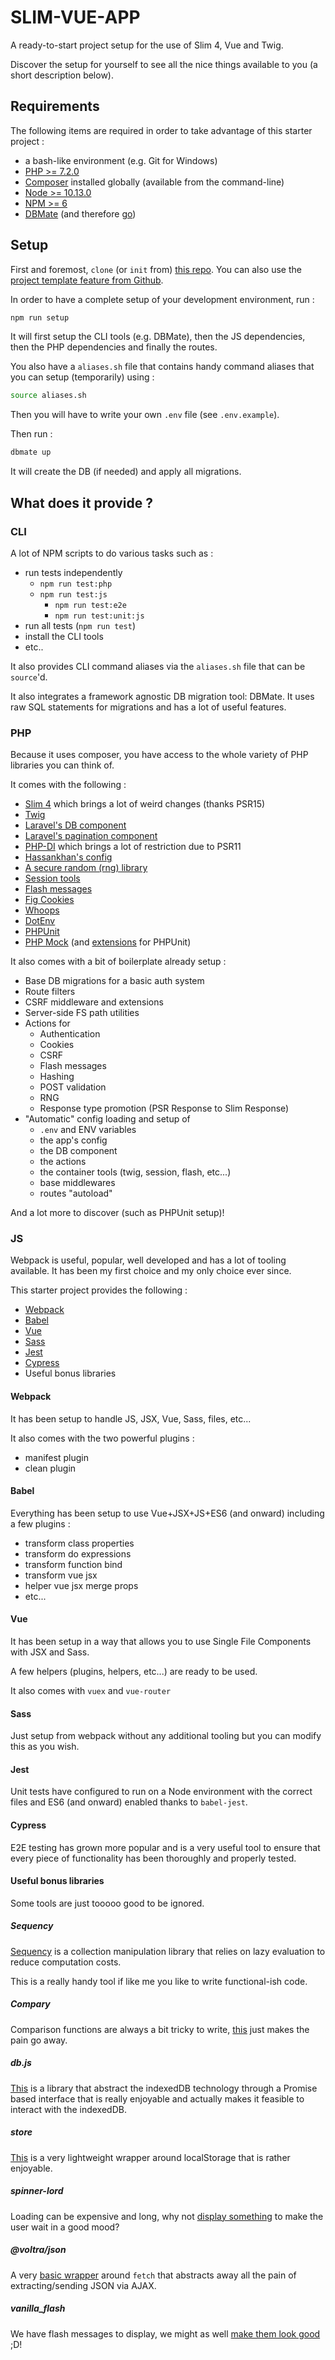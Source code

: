 # SLIM-VUE-APP
A ready-to-start project setup for the use of Slim 4, Vue and Twig.

Discover the setup for yourself to see all the nice things available to you (a short description below).



## Requirements

The following items are required in order to take advantage of this starter project :

* a bash-like environment (e.g. Git for Windows)
* [PHP >= 7.2.0](https://www.php.net/downloads.php#v7.2.33)
* [Composer](https://getcomposer.org/download/) installed globally (available from the command-line)
* [Node >= 10.13.0](https://nodejs.org/en/download/)
* [NPM >= 6](https://nodejs.org/en/download/)
* [DBMate](https://github.com/amacneil/dbmate) (and therefore [go](https://golang.org/))



## Setup

First and foremost, `clone` (or `init` from) [this repo](https://github.com/Voltra/slim-vue-app.git). You can also use the [project template feature from Github](https://docs.github.com/en/github/creating-cloning-and-archiving-repositories/creating-a-repository-from-a-template).

In order to have a complete setup of your development environment, run :

```bash
npm run setup
```

It will first setup the CLI tools (e.g. DBMate), then the JS dependencies, then the PHP dependencies and finally the routes.



You also have a `aliases.sh` file that contains handy command aliases that you can setup (temporarily) using :

```bash
source aliases.sh
```



Then you will have to write your own `.env` file (see `.env.example`).

Then run :

```bash
dbmate up
```

It will create the DB (if needed) and apply all migrations.



## What does it provide ?

### CLI

A lot of NPM scripts to do various tasks such as :

* run tests independently
    * `npm run test:php`
    * `npm run test:js`
        * `npm run test:e2e`
        * `npm run test:unit:js`
* run all tests (`npm run test`)
* install the CLI tools
* etc..



It also provides CLI command aliases via the `aliases.sh` file that can be `source`'d.



It also integrates a framework agnostic DB migration tool: DBMate. It uses raw SQL statements for migrations and has a lot of useful features.



### PHP

Because it uses composer, you have access to the whole variety of PHP libraries you can think of.

It comes with the following :

* [Slim 4](https://packagist.org/packages/slim/slim) which brings a lot of weird changes (thanks PSR15)
* [Twig](https://packagist.org/packages/slim/twig-view)
* [Laravel's DB component](https://packagist.org/packages/illuminate/database)
* [Laravel's pagination component](https://packagist.org/packages/illuminate/pagination)
* [PHP-DI](https://packagist.org/packages/php-di/php-di) which brings a lot of restriction due to PSR11
* [Hassankhan's config](https://packagist.org/packages/hassankhan/config)
* [A secure random (rng) library](https://packagist.org/packages/paragonie/random-lib)
* [Session tools](https://packagist.org/packages/bryanjhv/slim-session)
* [Flash messages](https://packagist.org/packages/slim/flash)
* [Fig Cookies](https://packagist.org/packages/dflydev/fig-cookies)
* [Whoops](https://packagist.org/packages/zeuxisoo/slim-whoops)
* [DotEnv](https://packagist.org/packages/vlucas/phpdotenv)
* [PHPUnit](https://packagist.org/packages/phpunit/phpunit)
* [PHP Mock](https://packagist.org/packages/php-mock/php-mock) (and [extensions](https://packagist.org/packages/php-mock/php-mock-phpunit) for PHPUnit)



It also comes with a bit of boilerplate already setup :

* Base DB migrations for a basic auth system
* Route filters
* CSRF middleware and extensions
* Server-side FS path utilities
* Actions for
  * Authentication
  * Cookies
  * CSRF
  * Flash messages
  * Hashing
  * POST validation
  * RNG
  * Response type promotion (PSR Response to Slim Response)
* "Automatic" config loading and setup of
  * `.env` and ENV variables
  * the app's config
  * the DB component
  * the actions
  * the container tools (twig, session, flash, etc...)
  * base middlewares
  * routes "autoload"

 

And a lot more to discover (such as PHPUnit setup)!



### JS

Webpack is useful, popular, well developed and has a lot of tooling available. It has been my first choice and my only choice ever since.



This starter project provides the following :

* [Webpack](https://www.npmjs.com/package/webpack)
* [Babel](https://www.npmjs.com/package/@babel/core)
* [Vue](https://www.npmjs.com/package/vue)
* [Sass](https://www.npmjs.com/package/node-sass)
* [Jest](https://www.npmjs.com/package/jest)
* [Cypress](https://www.npmjs.com/package/cypress)
* Useful bonus libraries



#### Webpack

It has been setup to handle JS, JSX, Vue, Sass, files, etc...

It also comes with the two powerful plugins :

* manifest plugin
* clean plugin



#### Babel

Everything has been setup to use Vue+JSX+JS+ES6 (and onward) including a few plugins :

* transform class properties
* transform do expressions
* transform function bind
* transform vue jsx
* helper vue jsx merge props
* etc...



#### Vue

It has been setup in a way that allows you to use Single File Components with JSX and Sass.

A few helpers (plugins, helpers, etc...) are ready to be used.

It also comes with `vuex` and `vue-router`



#### Sass

Just setup from webpack without any additional tooling but you can modify this as you wish.



#### Jest

Unit tests have configured to run on a Node environment with the correct files and ES6 (and onward) enabled thanks to `babel-jest`.



#### Cypress

E2E testing has grown more popular and is a very useful tool to ensure that every piece of functionality has been thoroughly and properly tested.



#### Useful bonus libraries

Some tools are just tooooo good to be ignored.



##### Sequency

[Sequency](https://www.npmjs.com/package/sequency) is a collection manipulation library that relies on lazy evaluation to reduce computation costs.

This is a really handy tool if like me you like to write functional-ish code.



##### Compary

Comparison functions are always a bit tricky to write, [this](https://www.npmjs.com/package/compary) just makes the pain go away.



##### db.js

[This](https://www.npmjs.com/package/db.js) is a library that abstract the indexedDB technology through a Promise based interface that is really enjoyable and actually makes it feasible to interact with the indexedDB.



##### store

[This](https://www.npmjs.com/package/store) is a very lightweight wrapper around localStorage that is rather enjoyable.



##### spinner-lord

Loading can be expensive and long, why not [display something](https://www.npmjs.com/package/spinner-lord) to make the user wait in a good mood?



##### @voltra/json

A very [basic wrapper](https://www.npmjs.com/package/@voltra/json) around `fetch` that abstracts away all the pain of extracting/sending JSON via AJAX.



##### vanilla_flash

We have flash messages to display, we might as well [make them look good](https://www.npmjs.com/package/vanilla_flash) ;D!

